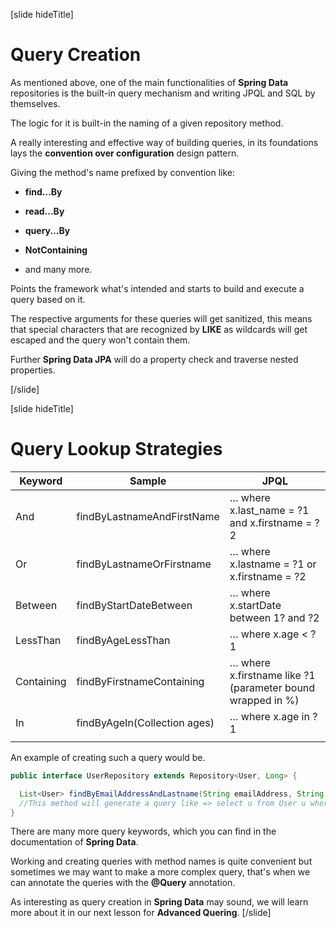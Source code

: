 [slide hideTitle]

# Query Creation

As mentioned above, one of the main functionalities of **Spring Data** repositories is the built-in query mechanism and writing JPQL and SQL by themselves.

The logic for it is built-in the naming of a given repository method. 

A really interesting and effective way of building queries, in its foundations lays the **convention over configuration** design pattern.

Giving the method's name prefixed by convention like: 

- **find...By**

- **read...By**

- **query...By**

- **NotContaining**

- and many more.

Points the framework what's intended and starts to build and execute a query based on it.

The respective arguments for these queries will get sanitized, this means that special characters that are recognized by **LIKE** as wildcards will get escaped and the query won't contain them. 

Further **Spring Data JPA** will do a property check and traverse nested properties.

[/slide]

[slide hideTitle]

# Query Lookup Strategies

| **Keyword**  | **Sample**  | **JPQL**  |
|---|---|---|
| And | findByLastnameAndFirstName    | … where x.last_name = ?1 and x.firstname = ?2 |
| Or  | findByLastnameOrFirstname  | … where x.lastname = ?1 or x.firstname = ?2 |
| Between  | findByStartDateBetween  | … where x.startDate between 1? and ?2  |
| LessThan  | findByAgeLessThan  | … where x.age < ?1  |
| Containing  | findByFirstnameContaining  | … where x.firstname like ?1 (parameter bound wrapped in %)  |
| In  | findByAgeIn(Collection<Age> ages)  | … where x.age in ?1  |
|  |  |  |


An example of creating such a query would be.

```java
public interface UserRepository extends Repository<User, Long> {

  List<User> findByEmailAddressAndLastname(String emailAddress, String lastname);  
  //This method will generate a query like => select u from User u where u.emailAddress = ?1 and u.lastname = ?2
}
```

There are many more query keywords, which you can find in the documentation of **Spring Data**.

Working and creating queries with method names is quite convenient but sometimes we may want to make a more complex query, that's when we can annotate the queries with the **@Query** annotation.

As interesting as query creation in **Spring Data** may sound, we will learn more about it in our next lesson for **Advanced Quering**.
[/slide]